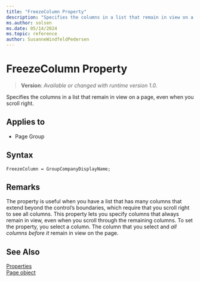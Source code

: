 ```yaml
---
title: "FreezeColumn Property"
description: "Specifies the columns in a list that remain in view on a page, even when you scroll right."
ms.author: solsen
ms.date: 05/14/2024
ms.topic: reference
author: SusanneWindfeldPedersen
---
```

[//]: # (START>DO_NOT_EDIT)
[//]: # (IMPORTANT:Do not edit any of the content between here and the END>DO_NOT_EDIT.)
[//]: # (Any modifications should be made in the .xml files in the ModernDev repo.)
# FreezeColumn Property
> **Version**: _Available or changed with runtime version 1.0._

Specifies the columns in a list that remain in view on a page, even when you scroll right.

## Applies to
-   Page Group

[//]: # (IMPORTANT: END>DO_NOT_EDIT)

## Syntax

```AL
FreezeColumn = GroupCompanyDisplayName;
```

## Remarks

The property is useful when you have a list that has many columns that extend beyond the control’s boundaries, which require that you scroll right to see all columns. This property lets you specify columns that always remain in view, even when you scroll through the remaining columns. To set the property, you select a column. The column that you select and *all columns before it* remain in view on the page.

## See Also  

[Properties](devenv-properties.md)  
[Page object](../devenv-page-object.md)  
